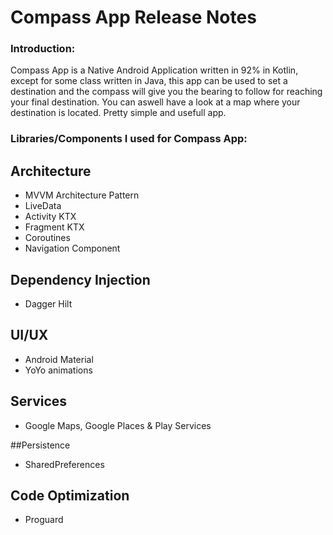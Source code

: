 # Compass App Release Notes

### Introduction:
Compass App is a Native Android Application written in 92% in Kotlin, except for some class written in Java, this app can be used to set a destination and the compass will give you
the bearing to follow for reaching your final destination. You can aswell have a look at a map where your destination is located. Pretty simple and usefull app.

### Libraries/Components I used for Compass App:

  ## Architecture
  * MVVM Architecture Pattern
  * LiveData
  * Activity KTX
  * Fragment KTX
  * Coroutines
  * Navigation Component

  ## Dependency Injection
  * Dagger Hilt

  ## UI/UX
  * Android Material
  * YoYo animations
  
  ## Services
  * Google Maps, Google Places & Play Services
  
  ##Persistence
  * SharedPreferences
  
  ## Code Optimization
  * Proguard
 
